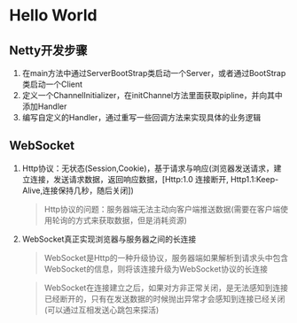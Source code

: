 # Hello World

## Netty开发步骤

1. 在main方法中通过ServerBootStrap类启动一个Server，或者通过BootStrap类启动一个Client
2. 定义一个ChannelInitializer，在initChannel方法里面获取pipline，并向其中添加Handler
3. 编写自定义的Handler，通过重写一些回调方法来实现具体的业务逻辑

## WebSocket

1. Http协议：无状态(Session,Cookie)，基于请求与响应(浏览器发送请求，建立连接，发送请求数据，返回响应数据，[Http:1.0 连接断开, Http1.1:Keep-Alive,连接保持几秒，随后关闭])
    > Http协议的问题：服务器端无法主动向客户端推送数据(需要在客户端使用轮询的方式来获取数据，但是消耗资源)
2. WebSocket真正实现浏览器与服务器之间的长连接
    > WebSocket是Http的一种升级协议，服务器端如果解析到请求头中包含WebSocket的信息，则将该连接升级为WebSocket协议的长连接

    > WebSocket在连接建立之后，如果对方非正常关闭，是无法感知到连接已经断开的，只有在发送数据的时候抛出异常才会感知到连接已经关闭(可以通过互相发送心跳包来探活)